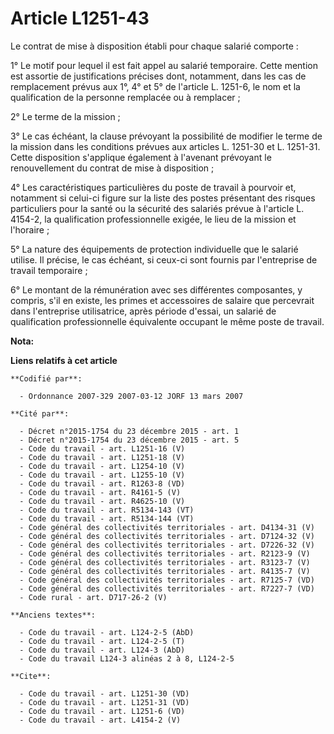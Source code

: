 # Article L1251-43

Le contrat de mise à disposition établi pour chaque salarié comporte : 

1° Le motif pour lequel il est fait appel au salarié temporaire. Cette mention est assortie de justifications précises dont,
notamment, dans les cas de remplacement prévus aux 1°, 4° et 5° de l'article L. 1251-6, le nom et la qualification de la
personne remplacée ou à remplacer ; 

2° Le terme de la mission ; 

3° Le cas échéant, la clause prévoyant la possibilité de modifier le terme de la mission dans les conditions prévues aux
articles L. 1251-30 et L. 1251-31. Cette disposition s'applique également à l'avenant prévoyant le renouvellement du contrat
de mise à disposition ; 

4° Les caractéristiques particulières du poste de travail à pourvoir et, notamment si celui-ci figure sur la liste des postes
présentant des risques particuliers pour la santé ou la sécurité des salariés prévue à l'article L. 4154-2, la qualification
professionnelle exigée, le lieu de la mission et l'horaire ; 

5° La nature des équipements de protection individuelle que le salarié utilise. Il précise, le cas échéant, si ceux-ci sont
fournis par l'entreprise de travail temporaire ; 

6° Le montant de la rémunération avec ses différentes composantes, y compris, s'il en existe, les primes et accessoires de
salaire que percevrait dans l'entreprise utilisatrice, après période d'essai, un salarié de qualification professionnelle
équivalente occupant le même poste de travail.

**Nota:**



**Liens relatifs à cet article**

	**Codifié par**:

	  - Ordonnance 2007-329 2007-03-12 JORF 13 mars 2007

	**Cité par**:

	  - Décret n°2015-1754 du 23 décembre 2015 - art. 1
	  - Décret n°2015-1754 du 23 décembre 2015 - art. 5
	  - Code du travail - art. L1251-16 (V)
	  - Code du travail - art. L1251-18 (V)
	  - Code du travail - art. L1254-10 (V)
	  - Code du travail - art. L1255-10 (V)
	  - Code du travail - art. R1263-8 (VD)
	  - Code du travail - art. R4161-5 (V)
	  - Code du travail - art. R4625-10 (V)
	  - Code du travail - art. R5134-143 (VT)
	  - Code du travail - art. R5134-144 (VT)
	  - Code général des collectivités territoriales - art. D4134-31 (V)
	  - Code général des collectivités territoriales - art. D7124-32 (V)
	  - Code général des collectivités territoriales - art. D7226-32 (V)
	  - Code général des collectivités territoriales - art. R2123-9 (V)
	  - Code général des collectivités territoriales - art. R3123-7 (V)
	  - Code général des collectivités territoriales - art. R4135-7 (V)
	  - Code général des collectivités territoriales - art. R7125-7 (VD)
	  - Code général des collectivités territoriales - art. R7227-7 (VD)
	  - Code rural - art. D717-26-2 (V)

	**Anciens textes**:

	  - Code du travail - art. L124-2-5 (AbD)
	  - Code du travail - art. L124-2-5 (T)
	  - Code du travail - art. L124-3 (AbD)
	  - Code du travail L124-3 alinéas 2 à 8, L124-2-5

	**Cite**:

	  - Code du travail - art. L1251-30 (VD)
	  - Code du travail - art. L1251-31 (VD)
	  - Code du travail - art. L1251-6 (VD)
	  - Code du travail - art. L4154-2 (V)
